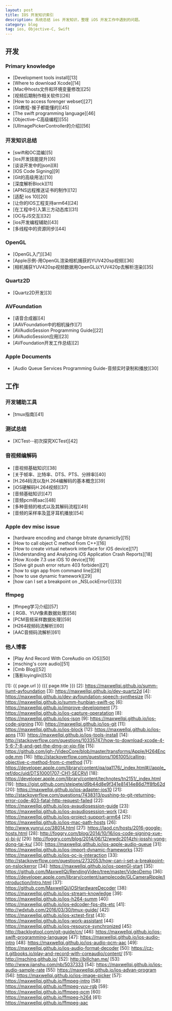 ```yaml
---
layout: post
title: IOS 开发知识索引
description: 系统总结 ios 开发知识，整理 iOS 开发工作中遇到的问题。
category: blog
tag: ios, Objective-C, Swift
---
```




## 开发

### Primary knowledge

- [Development tools install][13]
- [Where to download Xcode][14]
- [Mac中hosts文件和环境变量修改][25]
- [视频后期制作相关软件][26]
- [How to access forenger webset][27]
- [Git教程-猴子都能懂的][45]
- [The swift programming language][46]
- [Objective-C高级编程][55]
- [UIImagePickerController的介绍][56]

### 开发知识总结

- [swift和OC混编][5]
- [ios开发技能提升][6]
- [谈谈开发中的json][8]
- [IOS Code Signing][9]
- [Git的高级用法][10]
- [深度解析Block][11]
- [APNS远程推送证书的制作][12]
- [适配 ios 10][20]
- [让你的IOS工程支持arm64][24]
- [在工程中引入第三方动态库][31]
- [OC与JS交互][32]
- [ios开发编程辅助][43]
- [多线程中的资源同步][44]

### OpenGL

- [OpenGL入门][34]
- [Apple示例-用OpenGL渲染相机捕获的YUV420sp视频][36]
- [相机捕获YUV420sp视频数据用OpenGL以YUV420p去解析渲染][35]

### Quartz2D

- [Quartz2D开发][3]


### AVFoundation

- [语音合成器][4]
- [AAVFoundation中的相机操作][7]
- [AVAudioSession Programming Guide][22]
- [AVAudioSession应用][23]
- [AVFoundation开发工作总结][2]

### Apple Documents

- [Audio Queue Services Programming Guide-音频实时录制和播放][30]


## 工作

### 开发辅助工具

- [tmux指南][41]

### 测试总结

- [XCTest--初次探究XCTest][42]

### 音视频编解码

- [音视频基础知识][38]
- [关于帧率、比特率、DTS、PTS、分辨率][40]
- [H.264码流以及H.264编解码的基本概念][39]
- [iOS硬解码H.264视频][37]
- [音频基础知识][47]
- [音频pcm转aac][48]
- [多种音频的格式以及其解码流程][49]
- [音频的采样率及蓝牙耳机播放][54]





### Apple dev misc issue

- [hardware encoding and change bitrate dynamiclly][15]
- [How to call object C method from C++][16]
- [How to create virtual network interface for iOS device][17]
- [Understanding and Analyzing iOS Application Crash Reports][18]
- [How Xcode 7.3 use iOS 10 device][19]
- [Solve git push error return 403 forbiden][21]
- [how to sign app from command line][28]
- [how to use dynamic framework][29]
- [how can I set a breakpoint on _NSLockError()][33]

### ffmpeg

- [ffmpeg学习介绍][57]
- [ RGB、YUV像素数据处理][58]
- [PCM音频采样数据处理][59]
- [H264视频码流解析][60]
- [AAC音频码流解析][61]

### 他人博客

- [Play And Record With CoreAudio on iOS][50]
- [msching's core audio][51]
- [Cmb Blog][52]
- [落影loyinglin][53]


[MaxwellQi]: https://maxwellqi.github.io "MaxwellQi"
[1]: {{ page.url }} ({{ page.title }})
[2]: https://maxwellqi.github.io/summ-liumt-avfoundation
[3]: https://maxwellqi.github.io/dev-quartz2d
[4]: https://maxwellqi.github.io/dev-avfoundation-speech-synthesize
[5]: https://maxwellqi.github.io/summ-hunbian-swift-oc
[6]: https://maxwellqi.github.io/improve-development
[7]: https://maxwellqi.github.io/ios-capture-operatation
[8]: https://maxwellqi.github.io/ios-json
[9]: https://maxwellqi.github.io/ios-code-signing
[10]: https://maxwellqi.github.io/ios-git
[11]: https://maxwellqi.github.io/ios-block
[12]: https://maxwellqi.github.io/ios-apns
[13]: https://maxwellqi.github.io/ios-tools-install
[14]: http://stackoverflow.com/questions/10335747/how-to-download-xcode-4-5-6-7-8-and-get-the-dmg-or-xip-file
[15]: https://github.com/jgh-/VideoCore/blob/master/transforms/Apple/H264Encode.mm
[16]: http://stackoverflow.com/questions/1061005/calling-objective-c-method-from-c-method
[17]: https://developer.apple.com/library/content/qa/qa1176/_index.html#//apple_ref/doc/uid/DTS10001707-CH1-SECRVI
[18]: https://developer.apple.com/library/content/technotes/tn2151/_index.html
[19]: https://gist.github.com/steipete/d9b44d8e9f341e81414e86d7ff8fb62d
[20]: https://maxwellqi.github.io/ios-adapter-ios10
[21]: http://stackoverflow.com/questions/7438313/pushing-to-git-returning-error-code-403-fatal-http-request-failed
[22]: https://maxwellqi.github.io/ios-avaudiosession-guide
[23]: https://maxwellqi.github.io/ios-avaudiosession-work
[24]: https://maxwellqi.github.io/ios-project-support-arm64
[25]: https://maxwellqi.github.io/ios-mac-path-hosts
[26]: http://www.yunrui.co/38014.html
[27]: https://laod.cn/hosts/2016-google-hosts.html
[28]: http://foggry.com/blog/2014/10/16/ios-code-signing-xue-xi-bi-ji/
[29]: http://foggry.com/blog/2014/06/12/wwdc2014zhi-iosshi-yong-dong-tai-ku/
[30]: https://maxwellqi.github.io/ios-apple-audio-queue
[31]: https://maxwellqi.github.io/ios-import-dynamic-frameworks
[32]: https://maxwellqi.github.io/ios-oc-js-interaction
[33]: http://stackoverflow.com/questions/2732053/how-can-i-set-a-breakpoint-on-nslockerror
[34]: https://maxwellqi.github.io/ios-openGl-start
[35]: https://github.com/MaxwellQi/RendingVideo/tree/master/VideoDemo
[36]: https://developer.apple.com/library/content/samplecode/GLCameraRipple/Introduction/Intro.html
[37]: https://github.com/MaxwellQi/iOSHardwareDecoder
[38]: https://maxwellqi.github.io/ios-stream-knowledge
[39]: https://maxwellqi.github.io/ios-h264-summ
[40]: https://maxwellqi.github.io/ios-edcoder-fps-dts-etc
[41]: http://wdxtub.com/2016/03/30/tmux-guide/
[42]: https://maxwellqi.github.io/ios-xctest-first
[43]: https://maxwellqi.github.io/ios-work-assistant
[44]: https://maxwellqi.github.io/ios-resource-synchronized
[45]: http://backlogtool.com/git-guide/cn/
[46]: https://maxwellqi.github.io/ios-swift-programming-language
[47]: https://maxwellqi.github.io/ios-audio-intro
[48]: https://maxwellqi.github.io/ios-audio-pcm-aac
[49]: https://maxwellqi.github.io/ios-audio-format-decoder
[50]: https://cz-it.gitbooks.io/play-and-record-with-coreaudio/content/
[51]: http://msching.github.io/
[52]: http://billchan.me/
[53]: http://www.jianshu.com/nb/5037333
[54]: https://maxwellqi.github.io/ios-audio-sample-rate
[55]: https://maxwellqi.github.io/ios-advan-program
[56]: https://maxwellqi.github.io/ios-image-picker
[57]: https://maxwellqi.github.io/ffmpeg-intro
[58]: https://maxwellqi.github.io/ffmpeg-yuv-rgb
[59]: https://maxwellqi.github.io/ffmpeg-pcm
[60]: https://maxwellqi.github.io/ffmpeg-h264
[61]: https://maxwellqi.github.io/ffmpeg-aac

